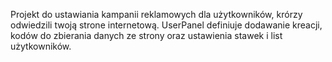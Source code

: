 Projekt do ustawiania kampanii reklamowych dla użytkowników, krórzy odwiedzili twoją strone internetową. UserPanel definiuje dodawanie kreacji, kodów do zbierania danych ze strony oraz ustawienia stawek i list użytkowników.
